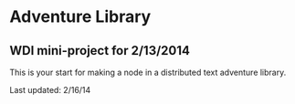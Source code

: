 # Adventure Library

## WDI mini-project for 2/13/2014

This is your start for making a node in a distributed text adventure library.

Last updated: 2/16/14



